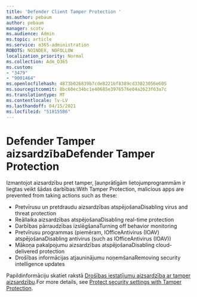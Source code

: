 ```yaml
---
title: 'Defender Client Tamper Protection '
ms.author: pebaum
author: pebaum
manager: scotv
ms.audience: Admin
ms.topic: article
ms.service: o365-administration
ROBOTS: NOINDEX, NOFOLLOW
localization_priority: Normal
ms.collection: Adm_O365
ms.custom:
- "3479"
- "9001464"
ms.openlocfilehash: 4873b026839b7cde8221bf8389cd33023056e605
ms.sourcegitcommit: 8bc60ec34bc1e40685e3976576e04a2623f63a7c
ms.translationtype: MT
ms.contentlocale: lv-LV
ms.lasthandoff: 04/15/2021
ms.locfileid: "51815586"
---
```

# <a name="defender-tamper-protection"></a><span data-ttu-id="d6944-102">Defender Tamper aizsardzība</span><span class="sxs-lookup"><span data-stu-id="d6944-102">Defender Tamper Protection</span></span> 

<span data-ttu-id="d6944-103">Izmantojot aizsardzību pret tamper, ļaunprātīgām lietojumprogrammām ir liegtas veikt šādas darbības:</span><span class="sxs-lookup"><span data-stu-id="d6944-103">With Tamper Protection, malicious apps are prevented from taking actions such as these:</span></span>

- <span data-ttu-id="d6944-104">Pretvīrusu un pretdraudu aizsardzības atspējošana</span><span class="sxs-lookup"><span data-stu-id="d6944-104">Disabling virus and threat protection</span></span>
- <span data-ttu-id="d6944-105">Reāllaika aizsardzības atspējošana</span><span class="sxs-lookup"><span data-stu-id="d6944-105">Disabling real-time protection</span></span>
- <span data-ttu-id="d6944-106">Darbības pārraudzības izslēgšana</span><span class="sxs-lookup"><span data-stu-id="d6944-106">Turning off behavior monitoring</span></span>
- <span data-ttu-id="d6944-107">Pretvīrusu programmas (piemēram, IOfficeAntivirus (IOAV) atspējošana</span><span class="sxs-lookup"><span data-stu-id="d6944-107">Disabling antivirus (such as IOfficeAntivirus (IOAV))</span></span>
- <span data-ttu-id="d6944-108">Mākoņa pakalpojumu aizsardzības atspējošana</span><span class="sxs-lookup"><span data-stu-id="d6944-108">Disabling cloud-delivered protection</span></span>
- <span data-ttu-id="d6944-109">Drošības informācijas atjauninājumu noņemšana</span><span class="sxs-lookup"><span data-stu-id="d6944-109">Removing security intelligence updates</span></span>

<span data-ttu-id="d6944-110">Papildinformāciju skatiet rakstā [Drošības iestatījumu aizsardzība ar tamper aizsardzību](https://docs.microsoft.com/windows/security/threat-protection/windows-defender-antivirus/prevent-changes-to-security-settings-with-tamper-protection).</span><span class="sxs-lookup"><span data-stu-id="d6944-110">For more details, see [Protect security settings with Tamper Protection](https://docs.microsoft.com/windows/security/threat-protection/windows-defender-antivirus/prevent-changes-to-security-settings-with-tamper-protection).</span></span>